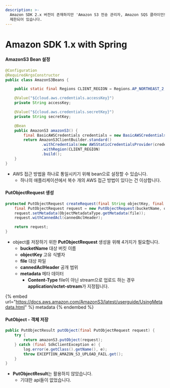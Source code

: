 ```yaml
---
description: >-
  Amazon SDK 2.x 버전이 존재하지만 'Amazon S3 전송 관리자, Amazon SQS 클라이언트 측 버퍼링' 등 일부 기능이
  제한되어 있습니다.
---
```


# Amazon SDK 1.x with Spring

#### AmazonS3 Bean 설정

```java
@Configuration
@RequiredArgsConstructor
public class AmazonS3Beans {

	public static final Regions CLIENT_REGION = Regions.AP_NORTHEAST_2;

	@Value("${cloud.aws.credentials.accessKey}")
	private String accessKey;

	@Value("${cloud.aws.credentials.secretKey}")
	private String secretKey;

	@Bean
	public AmazonS3 amazonS3() {
		final BasicAWSCredentials credentials = new BasicAWSCredentials(accessKey, secretKey);
		return AmazonS3ClientBuilder.standard()
				.withCredentials(new AWSStaticCredentialsProvider(credentials))
				.withRegion(CLIENT_REGION)
				.build();
	}
}
```

* AWS 접근 방법을 하나로 통일시키기 위해 bean으로 설정할 수 있습니다.
  * 하나의 애플리케이션에서 복수 개의 AWS 접근 방법이 있다는 건 이상합니다.

#### PutObjectRequest 생성

```java
protected PutObjectRequest createRequest(final String objectKey, final File file, final CannedAccessControlList cannedAclHeader) {
	final PutObjectRequest request = new PutObjectRequest(bucketName, objectKey, file);
	request.setMetadata(ObjectMetadataType.getMetadata(file));
	request.withCannedAcl(cannedAclHeader);

	return request;
}
```

* object를 저장하기 위한 **PutObjectRequest** 생성을 위해 4가지가 필요합니다.
  * **bucketName** 대상 버킷 이름
  * **objectKey** 고유 식별자
  * **file** 대상 파일
  * **cannedAclHeader** 공개 범위
  * **metadata** 메타 데이터
    * **Content-Type** file이 아닌 stream으로 업로드 하는 경우 **application/octet-stream**가 지정됩니다.

{% embed url="https://docs.aws.amazon.com/AmazonS3/latest/userguide/UsingMetadata.html" %}
metadata
{% endembed %}

#### PutObject - 객체 저장

```java
public PutObjectResult putObject(final PutObjectRequest request) {
	try {
		return amazonS3.putObject(request);
	} catch (final SdkClientException e) {
		log.error(e.getClass().getName(), e);
		throw EXCEPTION_AMAZON_S3_UPLOAD_FAIL.get();
	}
}
```

* **PutObjectResult**는 활용하지 않았습니다.
  * 기대한 api들이 없었습니다.
